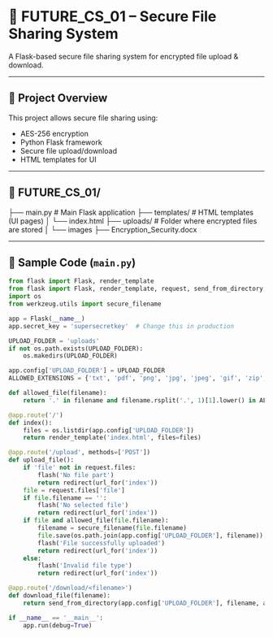 # 🔐 FUTURE_CS_01 – Secure File Sharing System

A Flask-based secure file sharing system for encrypted file upload & download.

---

## 🧠 Project Overview

This project allows secure file sharing using:
- AES-256 encryption
- Python Flask framework
- Secure file upload/download
- HTML templates for UI

---

## 📁 FUTURE_CS_01/
├── main.py # Main Flask application
├── templates/ # HTML templates (UI pages)
│ └── index.html
├── uploads/ # Folder where encrypted files are stored
│ └── images
├── Encryption_Security.docx

---

## 🐍 Sample Code (`main.py`)

```python
from flask import Flask, render_template
from flask import Flask, render_template, request, send_from_directory, redirect, url_for, flash
import os
from werkzeug.utils import secure_filename

app = Flask(__name__)
app.secret_key = 'supersecretkey'  # Change this in production

UPLOAD_FOLDER = 'uploads'
if not os.path.exists(UPLOAD_FOLDER):
    os.makedirs(UPLOAD_FOLDER)

app.config['UPLOAD_FOLDER'] = UPLOAD_FOLDER
ALLOWED_EXTENSIONS = {'txt', 'pdf', 'png', 'jpg', 'jpeg', 'gif', 'zip', 'csv'}

def allowed_file(filename):
    return '.' in filename and filename.rsplit('.', 1)[1].lower() in ALLOWED_EXTENSIONS

@app.route('/')
def index():
    files = os.listdir(app.config['UPLOAD_FOLDER'])
    return render_template('index.html', files=files)

@app.route('/upload', methods=['POST'])
def upload_file():
    if 'file' not in request.files:
        flash('No file part')
        return redirect(url_for('index'))
    file = request.files['file']
    if file.filename == '':
        flash('No selected file')
        return redirect(url_for('index'))
    if file and allowed_file(file.filename):
        filename = secure_filename(file.filename)
        file.save(os.path.join(app.config['UPLOAD_FOLDER'], filename))
        flash('File successfully uploaded')
        return redirect(url_for('index'))
    else:
        flash('Invalid file type')
        return redirect(url_for('index'))

@app.route('/download/<filename>')
def download_file(filename):
    return send_from_directory(app.config['UPLOAD_FOLDER'], filename, as_attachment=True)

if __name__ == '__main__':
    app.run(debug=True)

